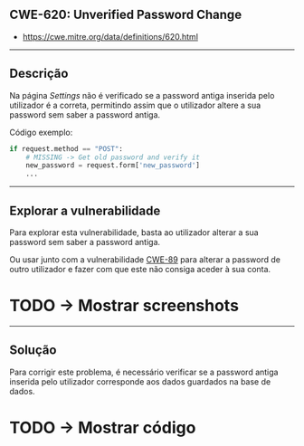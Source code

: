 ## CWE-620: Unverified Password Change
- https://cwe.mitre.org/data/definitions/620.html

---
## Descrição

Na página *Settings* não é verificado se a password antiga inserida pelo utilizador é a correta, permitindo assim que o utilizador altere a sua password sem saber a password antiga.

Código exemplo:
```python
if request.method == "POST":
    # MISSING -> Get old password and verify it
    new_password = request.form['new_password']
    ...
```

---
## Explorar a vulnerabilidade

Para explorar esta vulnerabilidade, basta ao utilizador alterar a sua password sem saber a password antiga.

Ou usar junto com a vulnerabilidade [CWE-89](CWE-89.md) para alterar a password de outro utilizador e fazer com que este não consiga aceder à sua conta.


# TODO -> Mostrar screenshots

---
## Solução

Para corrigir este problema, é necessário verificar se a password antiga inserida pelo utilizador corresponde aos dados guardados na base de dados.

# TODO -> Mostrar código
